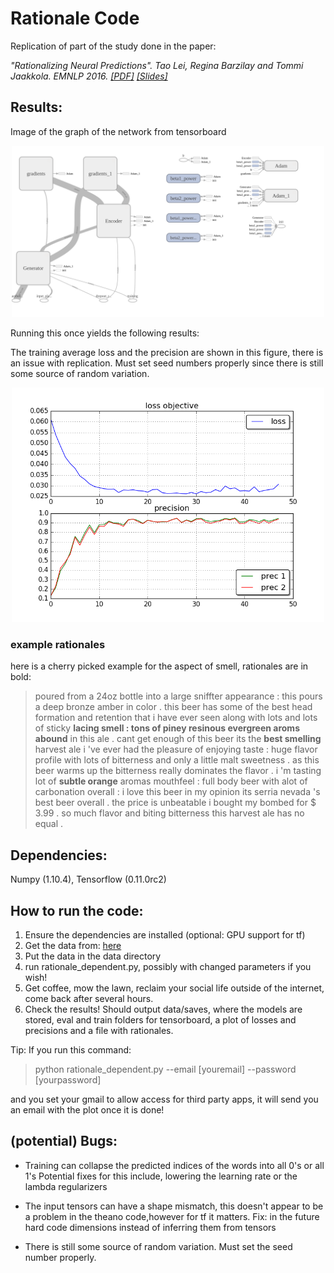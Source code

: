 # Rationale Code

Replication of part of the study done in the paper:

<i>"Rationalizing Neural Predictions". Tao Lei, Regina Barzilay and Tommi Jaakkola. EMNLP 2016.  [[PDF]](https://people.csail.mit.edu/taolei/papers/emnlp16_rationale.pdf)  [[Slides]](https://people.csail.mit.edu/taolei/papers/emnlp16_rationale_slides.pdf)</i>

## Results:
Image of the graph of the network from tensorboard
<p align="center">
<img width=500 src="figures/graph.png">
</p>

Running this once yields the following results:

The training average loss and the precision are shown in this figure, there is an issue with replication. Must set seed numbers 
properly since there is still some source of random variation. 

<p align="center">
<img width=500 src="figures/precision_loss.png">
</p>

### example rationales

here is a cherry picked example for the aspect of smell, rationales are in bold: 

> poured from a 24oz bottle into a large sniffter appearance : this pours a deep bronze amber in color . this beer has some of the best head formation and retention that i have ever seen along with lots and lots of sticky **lacing smell : tons of piney resinous evergreen aroms abound** in this ale . cant get enough of this beer its the **best smelling** harvest ale i 've ever had the pleasure of enjoying taste : huge flavor profile with lots of bitterness and only a little malt sweetness . as this beer warms up the bitterness really dominates the flavor . i 'm tasting lot of **subtle orange** aromas mouthfeel : full body beer with alot of carbonation overall : i love this beer in my opinion its serria nevada 's best beer overall . the price is unbeatable i bought my bombed for $ 3.99 . so much flavor and biting bitterness this harvest ale has no equal .



## Dependencies: 
Numpy (1.10.4), Tensorflow (0.11.0rc2)

## How to run the code:
1. Ensure the dependencies are installed (optional: GPU support for tf)
2. Get the data from: [here](http://people.csail.mit.edu/taolei/beer/)
3. Put the data in the data directory
4. run rationale_dependent.py, possibly with changed parameters if you wish!
5. Get coffee, mow the lawn, reclaim your social life outside of the internet, come back after several hours.
6. Check the results! Should output data/saves, where the models are stored, eval and train folders for tensorboard, a plot of losses and precisions and a file with rationales.

Tip: If you run this command:

> python rationale_dependent.py --email [youremail] --password [yourpassword]

and you set your gmail to allow access for third party apps, it will send you an email with the plot once it is done!


## (potential) Bugs:
- Training can collapse the predicted indices of the words into all 0's or all 1's Potential fixes for this include, lowering the learning rate or the lambda regularizers

- The input tensors can have a shape mismatch, this doesn't appear to be a problem in the theano code,however for tf it matters. Fix: in the future hard code dimensions instead of inferring them from tensors

- There is still some source of random variation. Must set the seed number properly.

